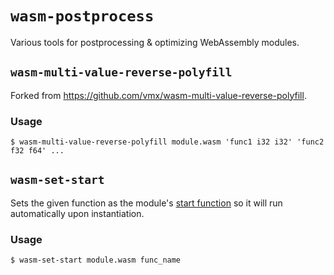 # `wasm-postprocess`

Various tools for postprocessing & optimizing WebAssembly modules.

## `wasm-multi-value-reverse-polyfill`

Forked from <https://github.com/vmx/wasm-multi-value-reverse-polyfill>.

### Usage

```shell
$ wasm-multi-value-reverse-polyfill module.wasm 'func1 i32 i32' 'func2 f32 f64' ...
```

## `wasm-set-start`

Sets the given function as the module's [start function] so it will run
automatically upon instantiation.

### Usage

```shell
$ wasm-set-start module.wasm func_name
```

[start function]: https://webassembly.github.io/spec/core/syntax/modules.html#syntax-start
